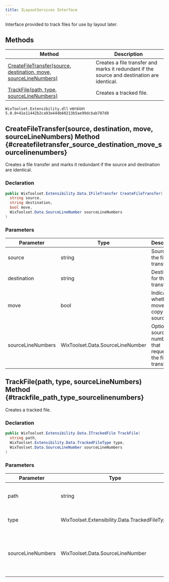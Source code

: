 ```yaml
---
title: ILayoutServices Interface
---
```

Interface provided to track files for use by layout later.
## Methods
| Method | Description |
| ------ | ----------- |
| [CreateFileTransfer(source, destination, move, sourceLineNumbers)](#createfiletransfer_source_destination_move_sourcelinenumbers) | Creates a file transfer and marks it redundant if the source and destination are identical. |
| [TrackFile(path, type, sourceLineNumbers)](#trackfile_path_type_sourcelinenumbers) | Creates a tracked file. |
`WixToolset.Extensibility.dll` version `5.0.0+41e11442b2ca93e444b60213b5ae99dcbab787d8`
## CreateFileTransfer(source, destination, move, sourceLineNumbers) Method {#createfiletransfer_source_destination_move_sourcelinenumbers}
Creates a file transfer and marks it redundant if the source and destination are identical.
### Declaration
```cs
public WixToolset.Extensibility.Data.IFileTransfer CreateFileTransfer(
  string source,
  string destination,
  bool move,
  WixToolset.Data.SourceLineNumber sourceLineNumbers
)
```
### Parameters
| Parameter | Type | Description |
| --------- | ---- | ----------- |
| source | string | Source for the file transfer. |
| destination | string | Destination for the file transfer. |
| move | bool | Indicates whether to move or copy the source file. |
| sourceLineNumbers | WixToolset.Data.SourceLineNumber | Optional source line numbers that requested the file transfer. |
## TrackFile(path, type, sourceLineNumbers) Method {#trackfile_path_type_sourcelinenumbers}
Creates a tracked file.
### Declaration
```cs
public WixToolset.Extensibility.Data.ITrackedFile TrackFile(
  string path,
  WixToolset.Extensibility.Data.TrackedFileType type,
  WixToolset.Data.SourceLineNumber sourceLineNumbers
)
```
### Parameters
| Parameter | Type | Description |
| --------- | ---- | ----------- |
| path | string | Destination path for the build output. |
| type | WixToolset.Extensibility.Data.TrackedFileType | Type of tracked file to create. |
| sourceLineNumbers | WixToolset.Data.SourceLineNumber | Optional source line numbers that requested the tracked file. |
